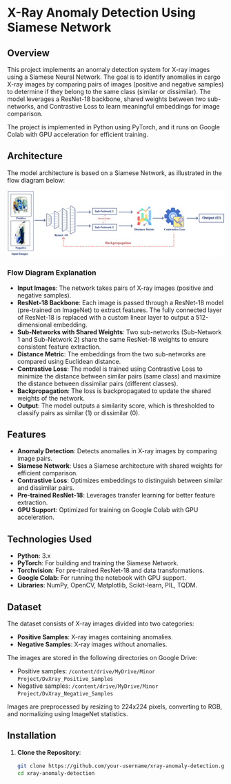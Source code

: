 # X-Ray Anomaly Detection Using Siamese Network

## Overview
This project implements an anomaly detection system for X-ray images using a Siamese Neural Network. The goal is to identify anomalies in cargo X-ray images by comparing pairs of images (positive and negative samples) to determine if they belong to the same class (similar or dissimilar). The model leverages a ResNet-18 backbone, shared weights between two sub-networks, and Contrastive Loss to learn meaningful embeddings for image comparison.

The project is implemented in Python using PyTorch, and it runs on Google Colab with GPU acceleration for efficient training.

## Architecture
The model architecture is based on a Siamese Network, as illustrated in the flow diagram below:

![Siamese Network Architecture](flow_diagram.png)

### Flow Diagram Explanation
- **Input Images**: The network takes pairs of X-ray images (positive and negative samples).
- **ResNet-18 Backbone**: Each image is passed through a ResNet-18 model (pre-trained on ImageNet) to extract features. The fully connected layer of ResNet-18 is replaced with a custom linear layer to output a 512-dimensional embedding.
- **Sub-Networks with Shared Weights**: Two sub-networks (Sub-Network 1 and Sub-Network 2) share the same ResNet-18 weights to ensure consistent feature extraction.
- **Distance Metric**: The embeddings from the two sub-networks are compared using Euclidean distance.
- **Contrastive Loss**: The model is trained using Contrastive Loss to minimize the distance between similar pairs (same class) and maximize the distance between dissimilar pairs (different classes).
- **Backpropagation**: The loss is backpropagated to update the shared weights of the network.
- **Output**: The model outputs a similarity score, which is thresholded to classify pairs as similar (1) or dissimilar (0).

## Features
- **Anomaly Detection**: Detects anomalies in X-ray images by comparing image pairs.
- **Siamese Network**: Uses a Siamese architecture with shared weights for efficient comparison.
- **Contrastive Loss**: Optimizes embeddings to distinguish between similar and dissimilar pairs.
- **Pre-trained ResNet-18**: Leverages transfer learning for better feature extraction.
- **GPU Support**: Optimized for training on Google Colab with GPU acceleration.

## Technologies Used
- **Python**: 3.x
- **PyTorch**: For building and training the Siamese Network.
- **Torchvision**: For pre-trained ResNet-18 and data transformations.
- **Google Colab**: For running the notebook with GPU support.
- **Libraries**: NumPy, OpenCV, Matplotlib, Scikit-learn, PIL, TQDM.

## Dataset
The dataset consists of X-ray images divided into two categories:
- **Positive Samples**: X-ray images containing anomalies.
- **Negative Samples**: X-ray images without anomalies.

The images are stored in the following directories on Google Drive:
- Positive samples: `/content/drive/MyDrive/Minor Project/DvXray_Positive_Samples`
- Negative samples: `/content/drive/MyDrive/Minor Project/DvXray_Negative_Samples`

Images are preprocessed by resizing to 224x224 pixels, converting to RGB, and normalizing using ImageNet statistics.

## Installation
1. **Clone the Repository**:
   ```bash
   git clone https://github.com/your-username/xray-anomaly-detection.git
   cd xray-anomaly-detection
